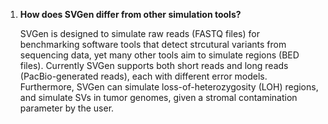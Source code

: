 1. **How does SVGen differ from other simulation tools?**

    SVGen is designed to simulate raw reads (FASTQ files) for benchmarking software tools that detect strcutural variants from sequencing data, yet many other tools aim to simulate regions (BED files). Currently SVGen supports both short reads and long reads (PacBio-generated reads), each with different error models. Furthermore, SVGen can simulate loss-of-heterozygosity (LOH) regions, and simulate SVs in tumor genomes, given a stromal contamination parameter by the user.


